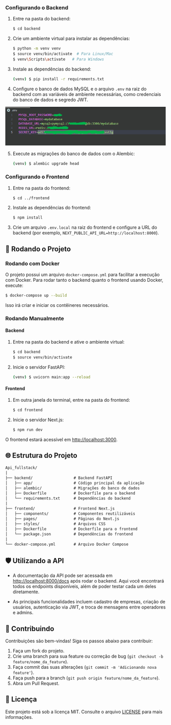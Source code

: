 ### Configurando o Backend

1. Entre na pasta do backend:

   ```sh
   $ cd backend
   ```

2. Crie um ambiente virtual para instalar as dependências:

   ```sh
   $ python -m venv venv
   $ source venv/bin/activate  # Para Linux/Mac
   $ venv\Scripts\activate   # Para Windows
   ```

3. Instale as dependências do backend:

   ```sh
   (venv) $ pip install -r requirements.txt
   ```

4. Configure o banco de dados MySQL e o arquivo `.env` na raiz do backend com as variáveis de ambiente necessárias, como credenciais do banco de dados e segredo JWT.

<div align="center">
  <img src="assets/.env.png" alt="Página Inicial" width="800px">
</div>
                 
5. Execute as migrações do banco de dados com o Alembic:

   ```sh
   (venv) $ alembic upgrade head
   ```

### Configurando o Frontend

1. Entre na pasta do frontend:

   ```sh
   $ cd ../frontend
   ```

2. Instale as dependências do frontend:

   ```sh
   $ npm install
   ```

3. Crie um arquivo `.env.local` na raiz do frontend e configure a URL do backend (por exemplo, `NEXT_PUBLIC_API_URL=http://localhost:8000`).

## 🌄 Rodando o Projeto

### Rodando com Docker

O projeto possui um arquivo `docker-compose.yml` para facilitar a execução com Docker. Para rodar tanto o backend quanto o frontend usando Docker, execute:

```sh
$ docker-compose up --build
```

Isso irá criar e iniciar os contêineres necessários.

### Rodando Manualmente

#### Backend

1. Entre na pasta do backend e ative o ambiente virtual:

   ```sh
   $ cd backend
   $ source venv/bin/activate
   ```

2. Inicie o servidor FastAPI:

   ```sh
   (venv) $ uvicorn main:app --reload
   ```

#### Frontend

1. Em outra janela do terminal, entre na pasta do frontend:

   ```sh
   $ cd frontend
   ```

2. Inicie o servidor Next.js:

   ```sh
   $ npm run dev
   ```

O frontend estará acessível em [http://localhost:3000](http://localhost:3000).

## 🌐 Estrutura do Projeto

```
Api_fullstack/
|
├── backend/                  # Backend FastAPI
│   ├── app/                  # Código principal da aplicação
│   ├── alembic/              # Migrações do banco de dados
│   ├── Dockerfile            # Dockerfile para o backend
│   └── requirements.txt      # Dependências do backend
|
├── frontend/                 # Frontend Next.js
│   ├── components/           # Componentes reutilizáveis
│   ├── pages/                # Páginas do Next.js
│   ├── styles/               # Arquivos CSS
│   ├── Dockerfile            # Dockerfile para o frontend
│   └── package.json          # Dependências do frontend
|
└── docker-compose.yml        # Arquivo Docker Compose
```

## 🛡️ Utilizando a API

- A documentação da API pode ser acessada em [http://localhost:8000/docs](http://localhost:8000/docs) após rodar o backend. Aqui você encontrará todos os endpoints disponíveis, além de poder testar cada um deles diretamente.

- As principais funcionalidades incluem cadastro de empresas, criação de usuários, autenticação via JWT, e troca de mensagens entre operadores e admins.

## 📢 Contribuindo

Contribuições são bem-vindas! Siga os passos abaixo para contribuir:

1. Faça um fork do projeto.
2. Crie uma branch para sua feature ou correção de bug (`git checkout -b feature/nome_da_feature`).
3. Faça commit das suas alterações (`git commit -m 'Adicionando nova feature'`).
4. Faça push para a branch (`git push origin feature/nome_da_feature`).
5. Abra um Pull Request.

## 📄 Licença

Este projeto está sob a licença MIT. Consulte o arquivo [LICENSE](LICENSE) para mais informações.

